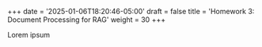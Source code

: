 +++
date = '2025-01-06T18:20:46-05:00'
draft = false
title = 'Homework 3: Document Processing for RAG'
weight = 30
+++

Lorem ipsum